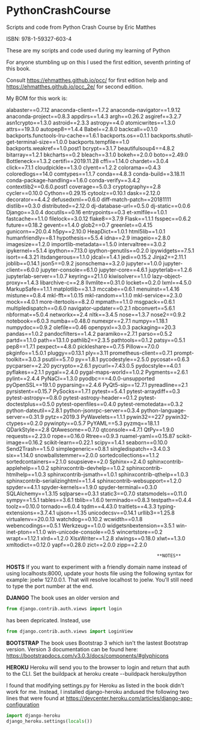 # PythonCrashCourse
Scripts and code from Python Crash Course by Eric Matthes

ISBN: 978-1-59327-603-4

These are my scripts and code used during my learning of Python

For anyone stumbling up on this I used the first edition, seventh printing of this book.

Consult https://ehmatthes.github.io/pcc/  for first edition help and https://ehmatthes.github.io/pcc_2e/ for second edition. 

My BOM for this work is:

alabaster==0.7.12
anaconda-client==1.7.2
anaconda-navigator==1.9.12
anaconda-project==0.8.3
appdirs==1.4.3
argh==0.26.2
asgiref==3.2.7
asn1crypto==1.3.0
astroid==2.3.3
astropy==4.0
atomicwrites==1.3.0
attrs==19.3.0
autopep8==1.4.4
Babel==2.8.0
backcall==0.1.0
backports.functools-lru-cache==1.6.1
backports.os==0.1.1
backports.shutil-get-terminal-size==1.0.0
backports.tempfile==1.0
backports.weakref==1.0.post1
bcrypt==3.1.7
beautifulsoup4==4.8.2
bitarray==1.2.1
bkcharts==0.2
bleach==3.1.0
bokeh==2.0.0
boto==2.49.0
Bottleneck==1.3.2
certifi==2019.11.28
cffi==1.14.0
chardet==3.0.4
click==7.1.1
cloudpickle==1.3.0
clyent==1.2.2
colorama==0.4.3
coloredlogs==14.0
comtypes==1.1.7
conda==4.8.3
conda-build==3.18.11
conda-package-handling==1.6.0
conda-verify==3.4.2
contextlib2==0.6.0.post1
coverage==5.0.3
cryptography==2.8
cycler==0.10.0
Cython==0.29.15
cytoolz==0.10.1
dask==2.12.0
decorator==4.4.2
defusedxml==0.6.0
diff-match-patch==20181111
distlib==0.3.0
distributed==2.12.0
dj-database-url==0.5.0
dj-static==0.0.6
Django==3.0.4
docutils==0.16
entrypoints==0.3
et-xmlfile==1.0.1
fastcache==1.1.0
filelock==3.0.12
flake8==3.7.9
Flask==1.1.1
fsspec==0.6.2
future==0.18.2
gevent==1.4.0
glob2==0.7
greenlet==0.4.15
gunicorn==20.0.4
h5py==2.10.0
HeapDict==1.0.1
html5lib==1.0.1
humanfriendly==8.1
hypothesis==5.5.4
idna==2.9
imageio==2.8.0
imagesize==1.2.0
importlib-metadata==1.5.0
intervaltree==3.0.2
ipykernel==5.1.4
ipython==7.13.0
ipython-genutils==0.2.0
ipywidgets==7.5.1
isort==4.3.21
itsdangerous==1.1.0
jdcal==1.4.1
jedi==0.15.2
Jinja2==2.11.1
joblib==0.14.1
json5==0.9.2
jsonschema==3.2.0
jupyter==1.0.0
jupyter-client==6.0.0
jupyter-console==6.1.0
jupyter-core==4.6.1
jupyterlab==1.2.6
jupyterlab-server==1.0.7
keyring==21.1.0
kiwisolver==1.1.0
lazy-object-proxy==1.4.3
libarchive-c==2.8
llvmlite==0.31.0
locket==0.2.0
lxml==4.5.0
MarkupSafe==1.1.1
matplotlib==3.1.3
mccabe==0.6.1
menuinst==1.4.16
mistune==0.8.4
mkl-fft==1.0.15
mkl-random==1.1.0
mkl-service==2.3.0
mock==4.0.1
more-itertools==8.2.0
mpmath==1.1.0
msgpack==0.6.1
multipledispatch==0.6.0
navigator-updater==0.2.1
nbconvert==5.6.1
nbformat==5.0.4
networkx==2.4
nltk==3.4.5
nose==1.3.7
nose2==0.9.2
notebook==6.0.3
numba==0.48.0
numexpr==2.7.1
numpy==1.18.1
numpydoc==0.9.2
olefile==0.46
openpyxl==3.0.3
packaging==20.3
pandas==1.0.2
pandocfilters==1.4.2
paramiko==2.7.1
parso==0.5.2
partd==1.1.0
path==13.1.0
pathlib2==2.3.5
pathtools==0.1.2
patsy==0.5.1
pep8==1.7.1
pexpect==4.8.0
pickleshare==0.7.5
Pillow==7.0.0
pkginfo==1.5.0.1
pluggy==0.13.1
ply==3.11
prometheus-client==0.7.1
prompt-toolkit==3.0.3
psutil==5.7.0
py==1.8.1
pycodestyle==2.5.0
pycosat==0.6.3
pycparser==2.20
pycrypto==2.6.1
pycurl==7.43.0.5
pydocstyle==4.0.1
pyflakes==2.1.1
pygal==2.4.0
pygal-maps-world==1.0.2
Pygments==2.6.1
pylint==2.4.4
PyNaCl==1.3.0
pyodbc===4.0.0-unsupported
pyOpenSSL==19.1.0
pyparsing==2.4.6
PyQt5-sip==12.7.1
pyreadline==2.1
pyrsistent==0.15.7
PySocks==1.7.1
pytest==5.4.1
pytest-arraydiff==0.3
pytest-astropy==0.8.0
pytest-astropy-header==0.1.2
pytest-doctestplus==0.5.0
pytest-openfiles==0.4.0
pytest-remotedata==0.3.2
python-dateutil==2.8.1
python-jsonrpc-server==0.3.4
python-language-server==0.31.9
pytz==2019.3
PyWavelets==1.1.1
pywin32==227
pywin32-ctypes==0.2.0
pywinpty==0.5.7
PyYAML==5.3
pyzmq==18.1.1
QDarkStyle==2.8
QtAwesome==0.7.0
qtconsole==4.7.1
QtPy==1.9.0
requests==2.23.0
rope==0.16.0
Rtree==0.9.3
ruamel-yaml==0.15.87
scikit-image==0.16.2
scikit-learn==0.22.1
scipy==1.4.1
seaborn==0.10.0
Send2Trash==1.5.0
simplegeneric==0.8.1
singledispatch==3.4.0.3
six==1.14.0
snowballstemmer==2.0.0
sortedcollections==1.1.2
sortedcontainers==2.1.0
soupsieve==2.0
Sphinx==2.4.0
sphinxcontrib-applehelp==1.0.2
sphinxcontrib-devhelp==1.0.2
sphinxcontrib-htmlhelp==1.0.3
sphinxcontrib-jsmath==1.0.1
sphinxcontrib-qthelp==1.0.3
sphinxcontrib-serializinghtml==1.1.4
sphinxcontrib-websupport==1.2.0
spyder==4.1.1
spyder-kernels==1.9.0
spyder-terminal==0.3.0
SQLAlchemy==1.3.15
sqlparse==0.3.1
static3==0.7.0
statsmodels==0.11.0
sympy==1.5.1
tables==3.6.1
tblib==1.6.0
terminado==0.8.3
testpath==0.4.4
toolz==0.10.0
tornado==6.0.4
tqdm==4.43.0
traitlets==4.3.3
typing-extensions==3.7.4.1
ujson==1.35
unicodecsv==0.14.1
urllib3==1.25.8
virtualenv==20.0.13
watchdog==0.10.2
wcwidth==0.1.8
webencodings==0.5.1
Werkzeug==1.0.0
widgetsnbextension==3.5.1
win-inet-pton==1.1.0
win-unicode-console==0.5
wincertstore==0.2
wrapt==1.12.1
xlrd==1.2.0
XlsxWriter==1.2.8
xlwings==0.18.0
xlwt==1.3.0
xmltodict==0.12.0
yapf==0.28.0
zict==2.0.0
zipp==2.2.0


                                                            **NOTES**

__**HOSTS**__
If you want to experiment with a friendly domain name instead of using localhosts:8000, update your hosts file using the following syntax for example: joelw  127.0.0.1. That will resolve localhost to joelw. You'll still need to type the port number at the end.

__**DJANGO**__
The book uses an older version and 
```python
from django.contrib.auth.views import login
``` 
has been depricated. Instead, use
```python
from django.contrib.auth.views import LoginView
```

__**BOOTSTRAP**__
The book uses Bootstrap 3 which isn't the lastest Bootstrap version. Version 3 documentation can be found here: https://bootstrapdocs.com/v3.0.3/docs/components/#glyphicons

__**HEROKU**__
Heroku will send you to the browser to login and return that auth to the CLI. Set the buildpack at heroku create --buildpack heroku/python

I found that modifying settings.py for Heroku as listed in the book didn't work for me. Instead, I installed django-heroku andused the following two lines that were found at https://devcenter.heroku.com/articles/django-app-configuration

```python
import django-heroku
django_heroku.settings(locals())
```

